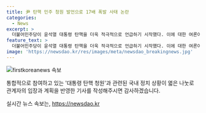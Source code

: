 ```yaml
---
title: 尹 탄핵 민주 청원 발언으로 17배 폭발 사태 논란
categories:
  - News
excerpt: >
  더불어민주당이 윤석열 대통령 탄핵을 더욱 적극적으로 언급하기 시작했다. 이에 대한 여론이 100만 명을 돌파할 것으로 예상되며, 200만 명으로 증가할 가능성도 제기되고 있다. 윤 대통령에 대한 탄핵 여론이 높아지고 있으며, 촛불집회 참여 인원과의 비교를 통해 민심의 폭발을 강조하는 등 민주당은 탄핵 추진을 강화하고 있다. 이에 따라 윤 대통령은 탄핵 청원 동의 숫자를 고리로 공세를 받을 것으로 보인다. 해당 청원에 대한 국민들의 관심이 높아지고 있으며, 마감일까지 200만 명이 넘을 것으로 전망되고 있다.
feature_text: >
  더불어민주당이 윤석열 대통령 탄핵을 더욱 적극적으로 언급하기 시작했다. 이에 대한 여론이 100만 명을 돌파할 것으로 예상되며, 200만 명으로 증가할 가능성도 제기되고 있다. 윤 대통령에 대한 탄핵 여론이 높아지고 있으며, 촛불집회 참여 인원과의 비교를 통해 민심의 폭발을 강조하는 등 민주당은 탄핵 추진을 강화하고 있다. 이에 따라 윤 대통령은 탄핵 청원 동의 숫자를 고리로 공세를 받을 것으로 보인다. 해당 청원에 대한 국민들의 관심이 높아지고 있으며, 마감일까지 200만 명이 넘을 것으로 전망되고 있다.
image: 'https://newsdao.kr/res/images/meta/newsdao_breakingnews.jpg'
---
```


<p><img src="https://newsdao.kr/res/images/meta/newsdao_breakingnews.jpg" alt="firstkoreanews 속보" /></p>

<p>통합적으로 참여하고 있는 '대통령 탄핵 청원'과 관련된 국내 정치 상황이 엷은 나눗로 관계자의 입장과 계획을 반영한 기사를 작성해주시면 감사하겠습니다.</p>
실시간 뉴스 속보는, <a href="https://newsdao.kr" rel="dofollow">https://newsdao.kr</a>


